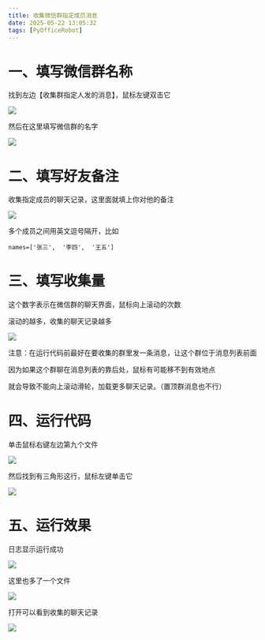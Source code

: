 ```yaml
---
title: 收集微信群指定成员消息
date: 2025-05-22 13:05:32
tags: [PyOfficeRobot]
---
```



#  一、填写微信群名称

找到左边【收集群指定人发的消息】，鼠标左键双击它

![](https://raw.gitcode.com/yaaakaaang/pic/raw/main/1748242121861.jpg)

然后在这里填写微信群的名字

![](https://raw.gitcode.com/yaaakaaang/pic/raw/main/1747990880948.jpg)

# 二、填写好友备注

收集指定成员的聊天记录，这里面就填上你对他的备注

![](https://raw.gitcode.com/yaaakaaang/pic/raw/main/1747991158807.jpg)

多个成员之间用英文逗号隔开，比如

`names=['张三',  '李四',  '王五']`

#  三、填写收集量

这个数字表示在微信群的聊天界面，鼠标向上滚动的次数

滚动的越多，收集的聊天记录越多

![](https://raw.gitcode.com/yaaakaaang/pic/raw/main/1747991485141.jpg)

注意：在运行代码前最好在要收集的群里发一条消息，让这个群位于消息列表前面

因为如果这个群聊在消息列表的靠后处，鼠标有可能移不到有效地点

就会导致不能向上滚动滑轮，加载更多聊天记录。（置顶群消息也不行）

#  四、运行代码

单击鼠标右键左边第九个文件

![](https://raw.gitcode.com/yaaakaaang/pic/raw/main/1747997572191.jpg)

然后找到有三角形这行，鼠标左键单击它

![](https://raw.gitcode.com/yaaakaaang/pic/raw/main/1747995241986.jpg)

#  五、运行效果

日志显示运行成功

![](https://raw.gitcode.com/yaaakaaang/pic/raw/main/1747997401583.jpg)

这里也多了一个文件

![](https://raw.gitcode.com/yaaakaaang/pic/raw/main/1747997458920.jpg)

打开可以看到收集的聊天记录

![](https://raw.gitcode.com/yaaakaaang/pic/raw/main/1747997532252.jpg)